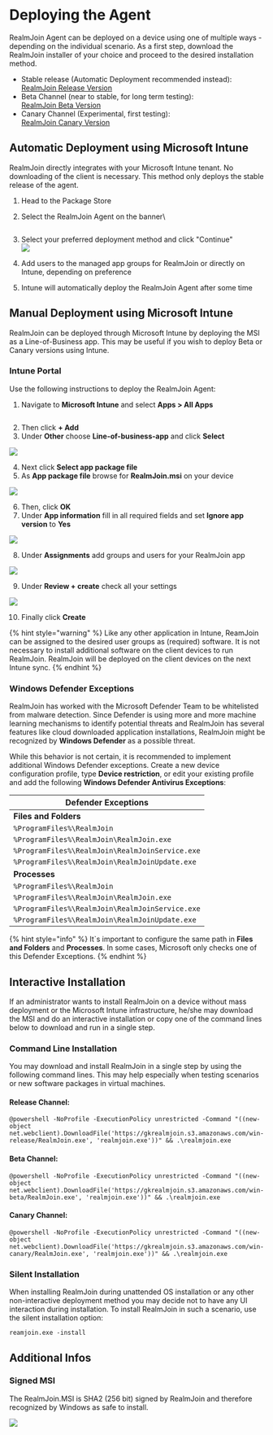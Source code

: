 # Deploying the Agent

RealmJoin Agent can be deployed on a device using one of multiple ways - depending on the individual scenario. As a first step, download the RealmJoin installer of your choice and proceed to the desired installation method.

* Stable release (Automatic Deployment recommended instead):\
  [RealmJoin Release Version](https://gkrealmjoin.s3.amazonaws.com/win-release/RealmJoin.msi)
* Beta Channel (near to stable, for long term testing):\
  [RealmJoin Beta Version](https://gkrealmjoin.s3.amazonaws.com/win-beta/RealmJoin.msi)
* Canary Channel (Experimental, first testing):\
  [RealmJoin Canary Version](https://gkrealmjoin.s3.amazonaws.com/win-canary/RealmJoin.msi)

## Automatic Deployment using Microsoft Intune

RealmJoin directly integrates with your Microsoft Intune tenant. No downloading of the client is necessary. This method only deploys the stable release of the agent.

1. Head to the Package Store
2.  Select the RealmJoin Agent on the banner\


    <figure><img src="../../.gitbook/assets/image (312).png" alt=""><figcaption></figcaption></figure>
3. Select your preferred deployment method and click "Continue"\
   ![](<../../.gitbook/assets/image (313).png>)
4. Add users to the managed app groups for RealmJoin or directly on Intune, depending on preference
5. Intune will automatically deploy the RealmJoin Agent after some time

## Manual Deployment using Microsoft Intune

RealmJoin can be deployed through Microsoft Intune by deploying the MSI as a Line-of-Business app. This may be useful if you wish to deploy Beta or Canary versions using Intune.

### Intune Portal

Use the following instructions to deploy the RealmJoin Agent:

1. Navigate to **Microsoft Intune** and select **Apps > All Apps**

<figure><img src="../../.gitbook/assets/image (311).png" alt=""><figcaption></figcaption></figure>

2. Then click **+ Add**
3. Under **Other** choose **Line-of-business-app** and click **Select**

![](<../../.gitbook/assets/image (236).png>)

4. Next click **Select app package file**
5. As **App package file** browse for **RealmJoin.msi** on your device

![](<../../.gitbook/assets/image (139).png>)

6. Then, click **OK**
7. Under **App information** fill in all required fields and set **Ignore app version** to **Yes**

![](<../../.gitbook/assets/image (216).png>)

8. Under **Assignments** add groups and users for your RealmJoin app

![](<../../.gitbook/assets/image (152).png>)

9. Under **Review + create** check all your settings

![](<../../.gitbook/assets/image (121).png>)

10. Finally click **Create**

{% hint style="warning" %}
Like any other application in Intune, ReamJoin can be assigned to the desired user groups as (required) software. It is not necessary to install additional software on the client devices to run RealmJoin. RealmJoin will be deployed on the client devices on the next Intune sync.
{% endhint %}

### Windows Defender Exceptions

RealmJoin has worked with the Microsoft Defender Team to be whitelisted from malware detection. Since Defender is using more and more machine learning mechanisms to identify potential threats and RealmJoin has several features like cloud downloaded application installations, RealmJoin might be recognized by **Windows Defender** as a possible threat.

While this behavior is not certain, it is recommended to implement additional Windows Defender exceptions. Create a new device configuration profile, type **Device restriction**, or edit your existing profile and add the following **Windows Defender Antivirus Exceptions**:

| Defender Exceptions                             |
| ----------------------------------------------- |
| **Files and Folders**                           |
| `%ProgramFiles%\RealmJoin`                      |
| `%ProgramFiles%\RealmJoin\RealmJoin.exe`        |
| `%ProgramFiles%\RealmJoin\RealmJoinService.exe` |
| `%ProgramFiles%\RealmJoin\RealmJoinUpdate.exe`  |
| **Processes**                                   |
| `%ProgramFiles%\RealmJoin`                      |
| `%ProgramFiles%\RealmJoin\RealmJoin.exe`        |
| `%ProgramFiles%\RealmJoin\RealmJoinService.exe` |
| `%ProgramFiles%\RealmJoin\RealmJoinUpdate.exe`  |

{% hint style="info" %}
It\`s important to configure the same path in **Files and Folders** and **Processes**. In some cases, Microsoft only checks one of this Defender Exceptions.
{% endhint %}

## Interactive Installation

If an administrator wants to install RealmJoin on a device without mass deployment or the Microsoft Intune infrastructure, he/she may download the MSI and do an interactive installation or copy one of the command lines below to download and run in a single step.

### Command Line Installation

You may download and install RealmJoin in a single step by using the following command lines. This may help especially when testing scenarios or new software packages in virtual machines.

#### Release Channel:

```
@powershell -NoProfile -ExecutionPolicy unrestricted -Command "((new-object net.webclient).DownloadFile('https://gkrealmjoin.s3.amazonaws.com/win-release/RealmJoin.exe', 'realmjoin.exe'))" && .\realmjoin.exe
```

#### Beta Channel:

```
@powershell -NoProfile -ExecutionPolicy unrestricted -Command "((new-object net.webclient).DownloadFile('https://gkrealmjoin.s3.amazonaws.com/win-beta/RealmJoin.exe', 'realmjoin.exe'))" && .\realmjoin.exe
```

#### Canary Channel:

```
@powershell -NoProfile -ExecutionPolicy unrestricted -Command "((new-object net.webclient).DownloadFile('https://gkrealmjoin.s3.amazonaws.com/win-canary/RealmJoin.exe', 'realmjoin.exe'))" && .\realmjoin.exe
```

### Silent Installation

When installing RealmJoin during unattended OS installation or any other non-interactive deployment method you may decide not to have any UI interaction during installation. To install RealmJoin in such a scenario, use the silent installation option:

```
reamjoin.exe -install
```

## Additional Infos

### Signed MSI

The RealmJoin.MSI is SHA2 (256 bit) signed by RealmJoin and therefore recognized by Windows as safe to install.

![](<../../.gitbook/assets/image (227).png>)


